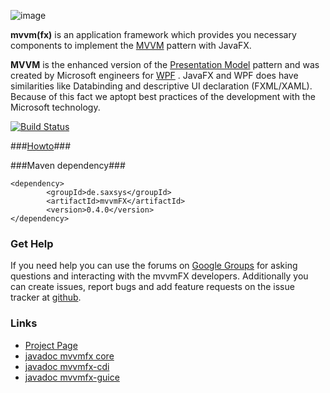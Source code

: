 ![image](http://www.buildpath.de/mvvm/mvvmfx.png)

__mvvm(fx)__ is an application framework which provides you necessary components to implement the [MVVM](../../wiki/MVVM "MVVM") pattern with JavaFX.

__MVVM__ is the enhanced version of the [Presentation Model](http://martinfowler.com/eaaDev/PresentationModel.html "Presentation Model") pattern and was created by Microsoft engineers for [WPF](http://msdn.microsoft.com/en-us/library/ms754130.aspx "WPF") . JavaFX and WPF does have similarities like Databinding and descriptive UI declaration (FXML/XAML). Because of this fact we aptopt best practices of the development with the Microsoft technology.

[![Build Status](https://travis-ci.org/sialcasa/mvvmFX.svg?branch=develop)](https://travis-ci.org/sialcasa/mvvmFX)

###[Howto](../../wiki "Howto")###

###Maven dependency###

```
<dependency>
		<groupId>de.saxsys</groupId>
		<artifactId>mvvmFX</artifactId>
		<version>0.4.0</version>
</dependency>
```

### Get Help

If you need help you can use the forums on [Google Groups](https://groups.google.com/forum/#!forum/mvvmfx-dev) for asking questions and interacting with the mvvmFX developers. Additionally you can create issues, report bugs and add feature requests on the issue tracker at [github](https://github.com/sialcasa/mvvmFX/issues).

### Links

- [Project Page](http://sialcasa.github.io/mvvmFX/)
- [javadoc mvvmfx core](http://sialcasa.github.io/mvvmFX/javadoc/0.4.0/mvvmfx/)
- [javadoc mvvmfx-cdi](http://sialcasa.github.io/mvvmFX/javadoc/0.4.0/mvvmfx-cdi/)
- [javadoc mvvmfx-guice](http://sialcasa.github.io/mvvmFX/javadoc/0.4.0/mvvmfx-guice/)
